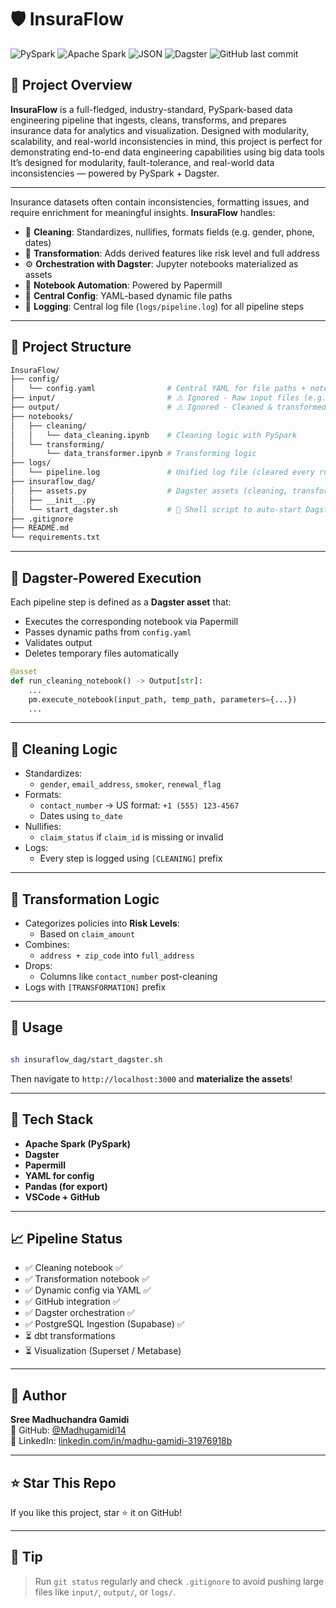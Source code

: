 # 🛡️ InsuraFlow

![PySpark](https://img.shields.io/badge/PySpark-Data%20Engineering-orange?style=flat-square&logo=apache-spark)
![Apache Spark](https://img.shields.io/badge/Spark-Optimized-green?style=flat-square&logo=apache-spark)
![JSON](https://img.shields.io/badge/Data-JSON-blue?style=flat-square)
![Dagster](https://img.shields.io/badge/Orchestration-Dagster-purple?style=flat-square&logo=dagster)
![GitHub last commit](https://img.shields.io/github/last-commit/Madhugamidi14/InsuraFlow)

## 🚀 Project Overview

**InsuraFlow** is a full-fledged, industry-standard, PySpark-based data engineering pipeline that ingests, cleans, transforms, and prepares insurance data for analytics and visualization. Designed with modularity, scalability, and real-world inconsistencies in mind, this project is perfect for demonstrating end-to-end data engineering capabilities using big data tools It’s designed for modularity, fault-tolerance, and real-world data inconsistencies — powered by PySpark + Dagster.


---

Insurance datasets often contain inconsistencies, formatting issues, and require enrichment for meaningful insights. **InsuraFlow** handles:

- 🧹 **Cleaning**: Standardizes, nullifies, formats fields (e.g. gender, phone, dates)
- 🔁 **Transformation**: Adds derived features like risk level and full address
- ⚙️ **Orchestration with Dagster**: Jupyter notebooks materialized as assets
- 📓 **Notebook Automation**: Powered by Papermill
- 🔧 **Central Config**: YAML-based dynamic file paths
- 🧾 **Logging**: Central log file (`logs/pipeline.log`) for all pipeline steps

---

## 📂 Project Structure

```bash
InsuraFlow/
├── config/
│   └── config.yaml                # Central YAML for file paths + notebooks
├── input/                         # ⚠️ Ignored - Raw input files (e.g., insurance_data.json)
├── output/                        # ⚠️ Ignored - Cleaned & transformed output files
├── notebooks/
│   ├── cleaning/
│   │   └── data_cleaning.ipynb    # Cleaning logic with PySpark
│   └── transforming/
│       └── data_transformer.ipynb # Transforming logic
├── logs/
│   └── pipeline.log               # Unified log file (cleared every run)
├── insuraflow_dag/
│   ├── assets.py                  # Dagster assets (cleaning, transformation)
│   ├── __init__.py
│   └── start_dagster.sh           # 🚀 Shell script to auto-start Dagster + cleanup
├── .gitignore
├── README.md
└── requirements.txt
```

---

## 🔄 Dagster-Powered Execution

Each pipeline step is defined as a **Dagster asset** that:

- Executes the corresponding notebook via Papermill
- Passes dynamic paths from `config.yaml`
- Validates output
- Deletes temporary files automatically

```python
@asset
def run_cleaning_notebook() -> Output[str]:
    ...
    pm.execute_notebook(input_path, temp_path, parameters={...})
    ...
```

---

## 🧼 Cleaning Logic

- Standardizes:
  - `gender`, `email_address`, `smoker`, `renewal_flag`
- Formats:
  - `contact_number` → US format: `+1 (555) 123-4567`
  - Dates using `to_date`
- Nullifies:
  - `claim_status` if `claim_id` is missing or invalid
- Logs:
  - Every step is logged using `[CLEANING]` prefix

---

## 🔁 Transformation Logic

- Categorizes policies into **Risk Levels**:
  - Based on `claim_amount`
- Combines:
  - `address + zip_code` into `full_address`
- Drops:
  - Columns like `contact_number` post-cleaning
- Logs with `[TRANSFORMATION]` prefix


---

## 🚀 Usage

```bash

sh insuraflow_dag/start_dagster.sh
```

Then navigate to `http://localhost:3000` and **materialize the assets**!

---

## 📘 Tech Stack

- **Apache Spark (PySpark)**
- **Dagster**
- **Papermill**
- **YAML for config**
- **Pandas (for export)**
- **VSCode + GitHub**

---

## 📈 Pipeline Status

- ✅ Cleaning notebook ✅
- ✅ Transformation notebook ✅
- ✅ Dynamic config via YAML ✅
- ✅ GitHub integration ✅
- ✅ Dagster orchestration ✅
- ✅ PostgreSQL Ingestion (Supabase) ✅
- ⏳ dbt transformations
- ⏳ Visualization (Superset / Metabase)


---

## 👤 Author

**Sree Madhuchandra Gamidi**  
📌 GitHub: [@Madhugamidi14](https://github.com/Madhugamidi14)  
🔗 LinkedIn: [linkedin.com/in/madhu-gamidi-31976918b](https://www.linkedin.com/in/madhu-gamidi-31976918b)

---

## ⭐️ Star This Repo

If you like this project, star ⭐️ it on GitHub!

---

## 🧠 Tip

> Run `git status` regularly and check `.gitignore` to avoid pushing large files like `input/`, `output/`, or `logs/`.